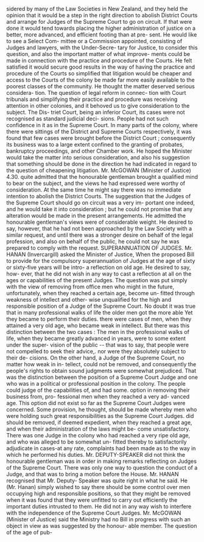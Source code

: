 sidered by many of the Law Societies in New Zealand, and they held the opinion that it would be a step in the right direction to abolish District Courts and arrange for Judges of the Supreme Court to go on circuit. If that were done it would tend towards placing the higher administration of justice on a better, more advanced, and efficient footing than at pre- sent. He would like to see a Select Com- mittee or a Commission appointed, consisting of Judges and lawyers, with the Under-Secre- tary for Justice, to consider this question, and also the important matter of what improve- ments could be made in connection with the practice and procedure of the Courts. He felt satisfied it would secure good results in the way of having the practice and procedure of the Courts so simplified that litigation would be cheaper and access to the Courts of the colony be made far more easily available to the poorest classes of the community. He thought the matter deserved serious considera- tion. The question of legal reform in connec- tion with Court tribunals and simplifying their practice and procedure was receiving attention in other colonies, and it behoved us to give consideration to the subject. The Dis- triet Court, being an inferior Court, its cases were not recognised as standard judicial deci- sions. People had not such confidence in it as in the Supreme Court. In many parts of the colony, where there were sittings of the District and Supreme Courts respectively, it was found that few cases were brought before the District Court ; consequently its business was to a large extent confined to the granting of probates, bankruptcy proceedings, and other Chamber work. He hoped the Minister would take the matter into serious consideration, and also his suggestion that something should be done in the direction he had indicated in regard to the question of cheapening litigation. Mr. McGOWAN (Minister of Justice) 4.30. quite admitted that the honourable gentleman brought a qualified mind to bear on the subject, and the views he had expressed were worthy of consideration. At the same time he might say there was no immediate intention to abolish the District Courts. The suggestion that the Judges of the Supreme Court should go on circuit was a very im- portant one indeed, and he would take it into consideration ; but he could not promise that any alteration would be made in the present arrangements. He admitted the honourable gentleman's views were of considerable weight. He desired to say, however, that he had not been approached by the Law Society with a similar request, and until there was a stronger desire on behalf of the legal profession, and also on behalf of the public, he could not say he was prepared to comply with the request. SUPERANNUATION OF JUDGES. Mr. HANAN (Invercargill) asked the Minister of Justice, When the proposed Bill to provide for the compulsory superannuation of Judges at the age of sixty or sixty-five years will be intro- a reflection on old age. He desired to say, how- ever, that he did not wish in any way to cast a reflection at all on the ages or capabilities of the present Judges. The question was put simply with the view of removing from office men who might in the future, unfortunately, when they reached a certain age, become un- fitted through weakness of intellect and other- wise unqualified for the high and responsible position of a Judge of the Supreme Court. No doubt it was true that in many professional walks of life the older men got the more able Yet they became to perform their duties. there were cases of men, when they attained a very old age, who became weak in intellect. But there was this distinction between the two cases : The men in the professional walks of life, when they became greatly advanced in years, were to some extent under the super- vision of the public -- that was to say, that people were not compelled to seek their advice,. nor were they absolutely subject to their de- cisions. On the other hand, a Judge of the Supreme Court, no matter how weak in in- tellect, could not be removed, and consequently the people's rights to obtain sound judgments were somewhat prejudiced. That was the distinction between the position of a Supreme Court Judge and one who was in a political or professional position in the colony. The people could judge of the capabilities of, and had some. option in removing their business from, pro- fessional men when they reached a very ad- vanced age. This option did not exist so far as the Supreme Court Judges were concerned. Some provision, he thought, should be made whereby men who were holding such great responsibilities as the Supreme Court Judges. did should be removed, if deemed expedient, when they reached a great age, and when their administration of the laws might be- come unsatisfactory. There was one Judge in the colony who had reached a very ripe old age, and who was alleged to be somewhat un- fitted thereby to satisfactorily adjudicate in cases-at any rate, complaints had been made as to the way in which he performed his duties. Mr. DEPUTY-SPEAKER did not think the honourable gentleman was in order in making remarks reflecting on Judges of the Supreme Court. There was only one way to question the conduct of a Judge, and that was to bring a motion before the House. Mr. HANAN recognised that Mr. Deputy- Speaker was quite right in what he said. He (Mr. Hanan) simply wished to say there should be some control over men occupying high and responsible positions, so that they might be removed when it was found that they were unfitted to carry out efficiently the important duties intrusted to them. He did not in any way wish to interfere with the independence of the Supreme Court Judges. Mr. McGOWAN (Minister of Justice) said the Ministry had no Bill in progress with such an object in view as was suggested by the honour- able member. The question of the age of pub- 